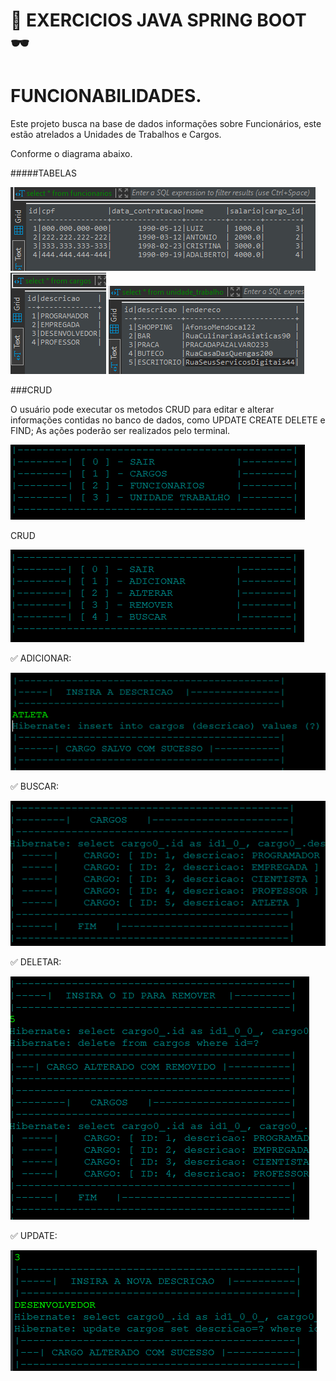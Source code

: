 # :white_flower: EXERCICIOS JAVA SPRING BOOT :dark_sunglasses:

# FUNCIONABILIDADES.

Este projeto busca na base de dados informações sobre Funcionários, este estão atrelados a Unidades de Trabalhos e Cargos.

Conforme o diagrama abaixo.

#####TABELAS

<img src="./src/main/img/imagem007.png"/>
<img src="./src/main/img/imagem008.png"/>
<img src="./src/main/img/imagem009.png"/>


###CRUD

O usuário pode executar os metodos CRUD para editar e alterar informações contidas no banco de dados, como UPDATE CREATE DELETE e FIND;
As ações poderão ser realizados pelo terminal.

<img src="./src/main/img/imagem001.png"/>

CRUD

<img src="./src/main/img/imagem002.png"/>

:white_check_mark: ADICIONAR:

<img src="./src/main/img/imagem003.png"/>

:white_check_mark: BUSCAR:

<img src="./src/main/img/imagem004.png"/>

:white_check_mark: DELETAR:

<img src="./src/main/img/imagem005.png"/>

:white_check_mark: UPDATE:

<img src="./src/main/img/imagem006.png"/>
